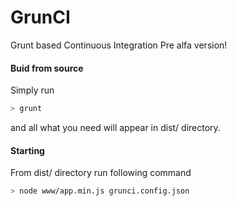 GrunCI
======

Grunt based Continuous Integration
Pre alfa version!

#### Buid from source
Simply run
```bash
> grunt
```
and all what you need will appear in dist/ directory.

#### Starting
From dist/ directory run following command
```bash
> node www/app.min.js grunci.config.json
```
